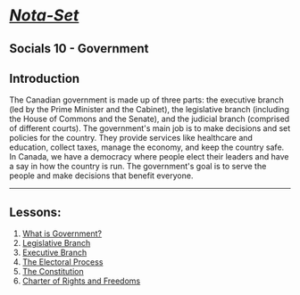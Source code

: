 # [***Nota-Set***](../index.md)
## Socials 10 - <i class="fa-solid fa-landmark-flag"></i> Government
## **Introduction**
The Canadian government is made up of three parts: the executive branch (led by the Prime Minister and the Cabinet), the legislative branch (including the House of Commons and the Senate), and the judicial branch (comprised of different courts). The government's main job is to make decisions and set policies for the country. They provide services like healthcare and education, collect taxes, manage the economy, and keep the country safe. In Canada, we have a democracy where people elect their leaders and have a say in how the country is run. The government's goal is to serve the people and make decisions that benefit everyone.

---

## **Lessons**:
1. [What is Government?](../unav.md)
2. [Legislative Branch](../unav.md)
3. [Executive Branch](../Notes/Socials/Government/Lesson%203%20(The%20Executive%20Branch).html)
4. [The Electoral Process](../Notes/Socials/Government/Lesson%204%20(Electoral%20Process%20%26%20Political%20Parties).html)
5. [The Constitution](../Notes/Socials/Government/Lesson%205%20(The%20Constitution).html)
6. [Charter of Rights and Freedoms](../Notes/Socials/Government/Lesson%206%20(Charter%20of%20Rights%20and%20Freedoms).html)

<link rel="stylesheet" href="https://cdnjs.cloudflare.com/ajax/libs/font-awesome/6.3.0/css/all.min.css">
